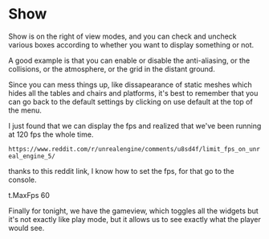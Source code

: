 # Show

Show is on the right of view modes, and you can check and uncheck various boxes according to whether you want to display something or not.

A good example is that you can enable or disable the anti-aliasing, or the collisions, or the atmosphere, or the grid in the distant ground.

Since you can mess things up, like dissapearance of static meshes which hides all the tables and chairs and platforms, it's best to remember that you can go back to the default settings by clicking on use default at the top of the menu.

I just found that we can display the fps and realized that we've been running at 120 fps the whole time.

`https://www.reddit.com/r/unrealengine/comments/u8sd4f/limit_fps_on_unreal_engine_5/`

thanks to this reddit link, I know how to set the fps, for that go to the console.

t.MaxFps 60

<!-- ! note that you have to re-set fps to 60 everytime you quit the software -->

Finally for tonight, we have the gameview, which toggles all the widgets but it's not exactly like play mode, but it allows us to see exactly what the player would see.
